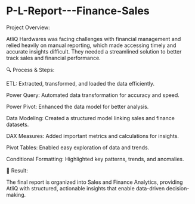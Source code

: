 # P-L-Report---Finance-Sales
Project Overview:

AtliQ Hardwares was facing challenges with financial management and relied heavily on manual reporting, which made accessing timely and accurate insights difficult. They needed a streamlined solution to better track sales and financial performance.

🔍 Process & Steps:

ETL: Extracted, transformed, and loaded the data efficiently.

Power Query: Automated data transformation for accuracy and speed.

Power Pivot: Enhanced the data model for better analysis.

Data Modeling: Created a structured model linking sales and finance datasets.

DAX Measures: Added important metrics and calculations for insights.

Pivot Tables: Enabled easy exploration of data and trends.

Conditional Formatting: Highlighted key patterns, trends, and anomalies.

🎯 Result:

The final report is organized into Sales and Finance Analytics, providing AtliQ with structured, actionable insights that enable data-driven decision-making.
